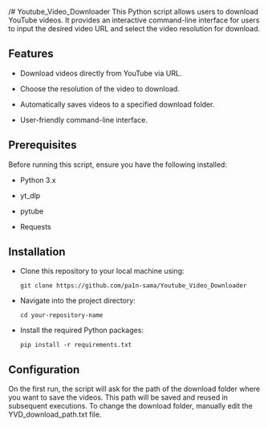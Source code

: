 /# Youtube_Video_Downloader
This Python script allows users to download YouTube videos. It provides an interactive command-line interface for users to input the desired video URL and select the video resolution for download.
## Features
- Download videos directly from YouTube via URL.

- Choose the resolution of the video to download.

- Automatically saves videos to a specified download folder.

- User-friendly command-line interface.

## Prerequisites
Before running this script, ensure you have the following installed:

- Python 3.x

- yt_dlp

- pytube 

- Requests

## Installation
- Clone this repository to your local machine using:

      git clone https://github.com/pa1n-sama/Youtube_Video_Downloader

- Navigate into the project directory:

      cd your-repository-name

- Install the required Python packages:

      pip install -r requirements.txt

## Configuration
On the first run, the script will ask for the path of the download folder where you want to save the videos. This path will be saved and reused in subsequent executions. To change the download folder, manually edit the YVD_download_path.txt file.
